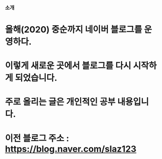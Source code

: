 
### 소개

# 올해(2020) 중순까지 네이버 블로그를 운영하다.  
# 이렇게 새로운 곳에서 블로그를 다시 시작하게 되었습니다. 
# 주로 올리는 글은 개인적인 공부 내용입니다.

# 이전 블로그 주소 : https://blog.naver.com/slaz123
